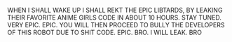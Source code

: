 WHEN I SHALL WAKE UP I SHALL REKT THE EPIC LIBTARDS, BY LEAKING THEIR FAVORITE ANIME GIRLS CODE IN ABOUT 10 HOURS. STAY TUNED. VERY EPIC. EPIC. YOU WILL THEN PROCEED TO BULLY THE DEVELOPERS OF THIS ROBOT DUE TO SHIT CODE. EPIC. BRO. I WILL LEAK. BRO
